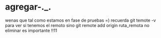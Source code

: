 # agregar-._.
wenas
que tal como estamos en fase de pruebas =)
recuerda git temote -v para ver si tenemos el remoto sino
git remote add origin ruta_remota
no eliminar es importante !!11

